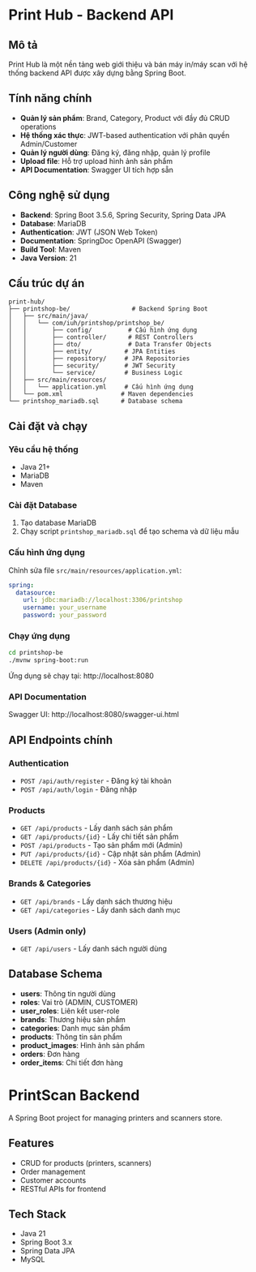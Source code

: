 # Print Hub - Backend API

## Mô tả
Print Hub là một nền tảng web giới thiệu và bán máy in/máy scan với hệ thống backend API được xây dựng bằng Spring Boot.

## Tính năng chính
- **Quản lý sản phẩm**: Brand, Category, Product với đầy đủ CRUD operations
- **Hệ thống xác thực**: JWT-based authentication với phân quyền Admin/Customer
- **Quản lý người dùng**: Đăng ký, đăng nhập, quản lý profile
- **Upload file**: Hỗ trợ upload hình ảnh sản phẩm
- **API Documentation**: Swagger UI tích hợp sẵn

## Công nghệ sử dụng
- **Backend**: Spring Boot 3.5.6, Spring Security, Spring Data JPA
- **Database**: MariaDB
- **Authentication**: JWT (JSON Web Token)
- **Documentation**: SpringDoc OpenAPI (Swagger)
- **Build Tool**: Maven
- **Java Version**: 21

## Cấu trúc dự án
```
print-hub/
├── printshop-be/                 # Backend Spring Boot
│   ├── src/main/java/
│   │   └── com/iuh/printshop/printshop_be/
│   │       ├── config/          # Cấu hình ứng dụng
│   │       ├── controller/      # REST Controllers
│   │       ├── dto/             # Data Transfer Objects
│   │       ├── entity/         # JPA Entities
│   │       ├── repository/     # JPA Repositories
│   │       ├── security/       # JWT Security
│   │       └── service/        # Business Logic
│   ├── src/main/resources/
│   │   └── application.yml     # Cấu hình ứng dụng
│   └── pom.xml                # Maven dependencies
└── printshop_mariadb.sql      # Database schema
```

## Cài đặt và chạy

### Yêu cầu hệ thống
- Java 21+
- MariaDB
- Maven 

### Cài đặt Database
1. Tạo database MariaDB
2. Chạy script `printshop_mariadb.sql` để tạo schema và dữ liệu mẫu

### Cấu hình ứng dụng
Chỉnh sửa file `src/main/resources/application.yml`:
```yaml
spring:
  datasource:
    url: jdbc:mariadb://localhost:3306/printshop
    username: your_username
    password: your_password
```

### Chạy ứng dụng
```bash
cd printshop-be
./mvnw spring-boot:run
```

Ứng dụng sẽ chạy tại: http://localhost:8080

### API Documentation
Swagger UI: http://localhost:8080/swagger-ui.html

## API Endpoints chính

### Authentication
- `POST /api/auth/register` - Đăng ký tài khoản
- `POST /api/auth/login` - Đăng nhập

### Products
- `GET /api/products` - Lấy danh sách sản phẩm
- `GET /api/products/{id}` - Lấy chi tiết sản phẩm
- `POST /api/products` - Tạo sản phẩm mới (Admin)
- `PUT /api/products/{id}` - Cập nhật sản phẩm (Admin)
- `DELETE /api/products/{id}` - Xóa sản phẩm (Admin)

### Brands & Categories
- `GET /api/brands` - Lấy danh sách thương hiệu
- `GET /api/categories` - Lấy danh sách danh mục

### Users (Admin only)
- `GET /api/users` - Lấy danh sách người dùng

## Database Schema
- **users**: Thông tin người dùng
- **roles**: Vai trò (ADMIN, CUSTOMER)
- **user_roles**: Liên kết user-role
- **brands**: Thương hiệu sản phẩm
- **categories**: Danh mục sản phẩm
- **products**: Thông tin sản phẩm
- **product_images**: Hình ảnh sản phẩm
- **orders**: Đơn hàng
- **order_items**: Chi tiết đơn hàng

# PrintScan Backend
A Spring Boot project for managing printers and scanners store.

## Features
- CRUD for products (printers, scanners)
- Order management
- Customer accounts
- RESTful APIs for frontend

## Tech Stack
- Java 21
- Spring Boot 3.x
- Spring Data JPA
- MySQL

